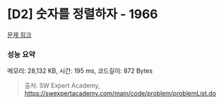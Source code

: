 # [D2] 숫자를 정렬하자 - 1966 

[문제 링크](https://swexpertacademy.com/main/code/problem/problemDetail.do?contestProbId=AV5PrmyKAWEDFAUq) 

### 성능 요약

메모리: 28,132 KB, 시간: 195 ms, 코드길이: 872 Bytes



> 출처: SW Expert Academy, https://swexpertacademy.com/main/code/problem/problemList.do
